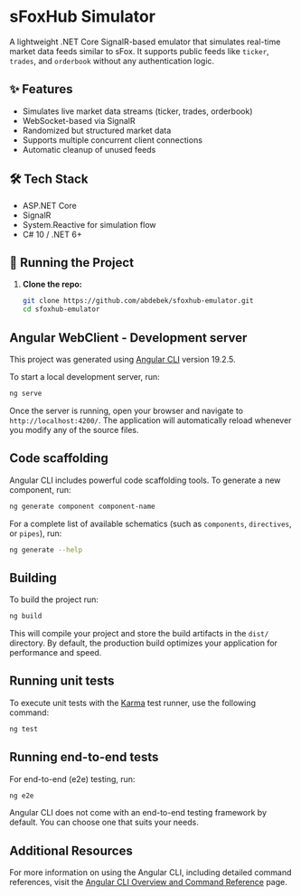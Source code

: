 # sFoxHub Simulator

A lightweight .NET Core SignalR-based emulator that simulates real-time market data feeds similar to sFox. It supports public feeds like `ticker`, `trades`, and `orderbook` without any authentication logic.

## ✨ Features

- Simulates live market data streams (ticker, trades, orderbook)
- WebSocket-based via SignalR
- Randomized but structured market data
- Supports multiple concurrent client connections
- Automatic cleanup of unused feeds

## 🛠️ Tech Stack

- ASP.NET Core
- SignalR
- System.Reactive for simulation flow
- C# 10 / .NET 6+

## 🚀 Running the Project

1. **Clone the repo:**

   ```bash
   git clone https://github.com/abdebek/sfoxhub-emulator.git
   cd sfoxhub-emulator


## Angular WebClient - Development server

This project was generated using [Angular CLI](https://github.com/angular/angular-cli) version 19.2.5.

To start a local development server, run:

```bash
ng serve
```

Once the server is running, open your browser and navigate to `http://localhost:4200/`. The application will automatically reload whenever you modify any of the source files.

## Code scaffolding

Angular CLI includes powerful code scaffolding tools. To generate a new component, run:

```bash
ng generate component component-name
```

For a complete list of available schematics (such as `components`, `directives`, or `pipes`), run:

```bash
ng generate --help
```

## Building

To build the project run:

```bash
ng build
```

This will compile your project and store the build artifacts in the `dist/` directory. By default, the production build optimizes your application for performance and speed.

## Running unit tests

To execute unit tests with the [Karma](https://karma-runner.github.io) test runner, use the following command:

```bash
ng test
```

## Running end-to-end tests

For end-to-end (e2e) testing, run:

```bash
ng e2e
```

Angular CLI does not come with an end-to-end testing framework by default. You can choose one that suits your needs.

## Additional Resources

For more information on using the Angular CLI, including detailed command references, visit the [Angular CLI Overview and Command Reference](https://angular.dev/tools/cli) page.
